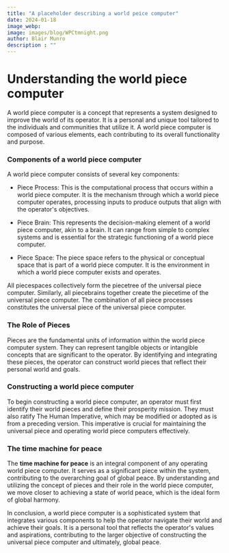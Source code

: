 ```yaml
---
title: "A placeholder describing a world peice computer"
date: 2024-01-18
image_webp:
image: images/blog/WPCtmnight.png
author: Blair Munro
description : ""
---
```


# Understanding the world piece computer

A world piece computer is a concept that represents a system designed to improve the world of its operator. It is a personal and unique tool tailored to the individuals and communities that utilize it. A world piece computer is composed of various elements, each contributing to its overall functionality and purpose.

### Components of a world piece computer

A world piece computer consists of several key components:

 - Piece Process: This is the computational process that occurs within a world piece computer. It is the mechanism through which a world piece computer operates, processing inputs to produce outputs that align with the operator's objectives.

 - Piece Brain: This represents the decision-making element of a world piece computer, akin to a brain. It can range from simple to complex systems and is essential for the strategic functioning of a world piece computer.

 - Piece Space: The piece space refers to the physical or conceptual space that is part of a world piece computer. It is the environment in which a world piece computer exists and operates.

All piecespaces collectively form the piecetree of the universal piece computer. Similarly, all piecebrains together create the piecetime of the universal piece computer. The combination of all piece processes constitutes the universal piece of the universal piece computer.

### The Role of Pieces

Pieces are the fundamental units of information within the world piece computer system. They can represent tangible objects or intangible concepts that are significant to the operator. By identifying and integrating these pieces, the operator can construct world pieces that reflect their personal world and goals.

### Constructing a world piece computer

To begin constructing a world piece computer, an operator must first identify their world pieces and define their prosperity mission. They must also ratify The Human Imperative, which may be modified or adopted as is from a preceding version. This imperative is crucial for maintaining the universal piece and operating world piece computers effectively.

### The time machine for peace

The **time machine for peace** is an integral component of any operating world piece computer. It serves as a significant piece within the system, contributing to the overarching goal of global peace. By understanding and utilizing the concept of pieces and their role in the world piece computer, we move closer to achieving a state of world peace, which is the ideal form of global harmony.

In conclusion, a world piece computer is a sophisticated system that integrates various components to help the operator navigate their world and achieve their goals. It is a personal tool that reflects the operator's values and aspirations, contributing to the larger objective of constructing the universal piece computer and ultimately, global peace.
